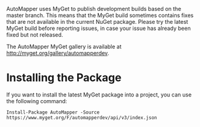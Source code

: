 AutoMapper uses MyGet to publish development builds based on the master branch. This means that the MyGet build sometimes contains fixes that are not available in the current NuGet package. Please try the latest MyGet build before reporting issues, in case your issue has already been fixed but not released.

The AutoMapper MyGet gallery is available at http://myget.org/gallery/automapperdev.

# Installing the Package
If you want to install the latest MyGet package into a project, you can use the following command:

```
Install-Package AutoMapper -Source https://www.myget.org/F/automapperdev/api/v3/index.json
```